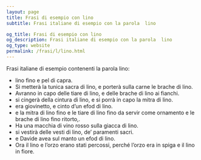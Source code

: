 ```yaml
---
layout: page
title: Frasi di esempio con lino 
subtitle: Frasi italiane di esempio con la parola  lino

og_title: Frasi di esempio con lino 
og_description: Frasi italiane di esempio con la parola  lino
og_type: website
permalink: /frasi/l/lino.html
---
```


Frasi italiane di esempio contenenti la parola lino:


- lino fino e pel di capra.
- Si metterà la tunica sacra di lino, e porterà sulla carne le brache di lino.
- Avranno in capo delle tiare di lino, e delle brache di lino ai fianchi.
- si cingerà della cintura di lino, e si porrà in capo la mitra di lino.
- era giovinetto, e cinto d’un efod di lino.
- e la mitra di lino fino e le tiare di lino fino da servir come ornamento e le brache di lino fino ritorto,.
- Ha una macchia di vino rosso sulla giacca di lino.
- si vestirà delle vesti di lino, de’ paramenti sacri.
- e Davide avea sul manto un efod di lino.
- Ora il lino e l’orzo erano stati percossi, perché l’orzo era in spiga e il lino in fiore.
